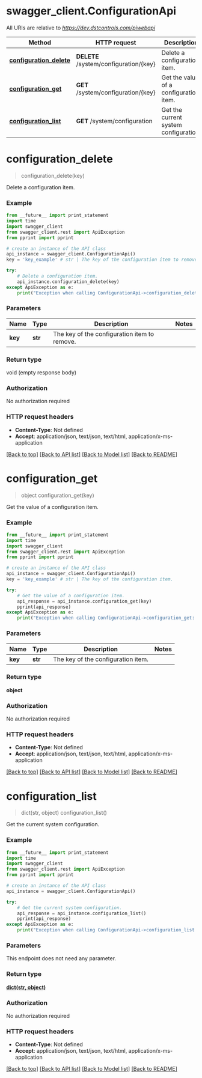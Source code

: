 # swagger_client.ConfigurationApi

All URIs are relative to *https://dev.dstcontrols.com/piwebapi*

Method | HTTP request | Description
------------- | ------------- | -------------
[**configuration_delete**](ConfigurationApi.md#configuration_delete) | **DELETE** /system/configuration/{key} | Delete a configuration item.
[**configuration_get**](ConfigurationApi.md#configuration_get) | **GET** /system/configuration/{key} | Get the value of a configuration item.
[**configuration_list**](ConfigurationApi.md#configuration_list) | **GET** /system/configuration | Get the current system configuration.


# **configuration_delete**
> configuration_delete(key)

Delete a configuration item.

### Example 
```python
from __future__ import print_statement
import time
import swagger_client
from swagger_client.rest import ApiException
from pprint import pprint

# create an instance of the API class
api_instance = swagger_client.ConfigurationApi()
key = 'key_example' # str | The key of the configuration item to remove.

try: 
    # Delete a configuration item.
    api_instance.configuration_delete(key)
except ApiException as e:
    print("Exception when calling ConfigurationApi->configuration_delete: %s\n" % e)
```

### Parameters

Name | Type | Description  | Notes
------------- | ------------- | ------------- | -------------
 **key** | **str**| The key of the configuration item to remove. | 

### Return type

void (empty response body)

### Authorization

No authorization required

### HTTP request headers

 - **Content-Type**: Not defined
 - **Accept**: application/json, text/json, text/html, application/x-ms-application

[[Back to top]](#) [[Back to API list]](../README.md#documentation-for-api-endpoints) [[Back to Model list]](../README.md#documentation-for-models) [[Back to README]](../README.md)

# **configuration_get**
> object configuration_get(key)

Get the value of a configuration item.

### Example 
```python
from __future__ import print_statement
import time
import swagger_client
from swagger_client.rest import ApiException
from pprint import pprint

# create an instance of the API class
api_instance = swagger_client.ConfigurationApi()
key = 'key_example' # str | The key of the configuration item.

try: 
    # Get the value of a configuration item.
    api_response = api_instance.configuration_get(key)
    pprint(api_response)
except ApiException as e:
    print("Exception when calling ConfigurationApi->configuration_get: %s\n" % e)
```

### Parameters

Name | Type | Description  | Notes
------------- | ------------- | ------------- | -------------
 **key** | **str**| The key of the configuration item. | 

### Return type

**object**

### Authorization

No authorization required

### HTTP request headers

 - **Content-Type**: Not defined
 - **Accept**: application/json, text/json, text/html, application/x-ms-application

[[Back to top]](#) [[Back to API list]](../README.md#documentation-for-api-endpoints) [[Back to Model list]](../README.md#documentation-for-models) [[Back to README]](../README.md)

# **configuration_list**
> dict(str, object) configuration_list()

Get the current system configuration.

### Example 
```python
from __future__ import print_statement
import time
import swagger_client
from swagger_client.rest import ApiException
from pprint import pprint

# create an instance of the API class
api_instance = swagger_client.ConfigurationApi()

try: 
    # Get the current system configuration.
    api_response = api_instance.configuration_list()
    pprint(api_response)
except ApiException as e:
    print("Exception when calling ConfigurationApi->configuration_list: %s\n" % e)
```

### Parameters
This endpoint does not need any parameter.

### Return type

[**dict(str, object)**](dict.md)

### Authorization

No authorization required

### HTTP request headers

 - **Content-Type**: Not defined
 - **Accept**: application/json, text/json, text/html, application/x-ms-application

[[Back to top]](#) [[Back to API list]](../README.md#documentation-for-api-endpoints) [[Back to Model list]](../README.md#documentation-for-models) [[Back to README]](../README.md)

